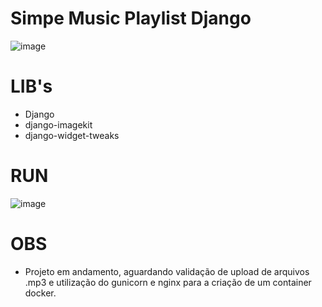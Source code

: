 # Simpe Music Playlist Django
![image](https://github.com/Emanuelsmcastro/simple_music_playlist_django/assets/93106680/73048f1e-ca97-4f6d-a4be-7f2ea5b7505b)

# LIB's
* Django
* django-imagekit
* django-widget-tweaks

# RUN
![image](https://github.com/Emanuelsmcastro/simple_music_playlist_django/assets/93106680/e12010a8-19ed-4c95-9767-1a0e68c97173)


# OBS
- Projeto em andamento, aguardando validação de upload de arquivos .mp3 e utilização do gunicorn e nginx para a criação de um container docker.
